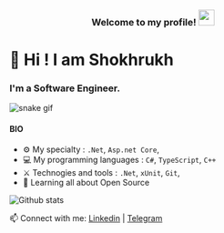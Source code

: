 
<h3 align="center">
  Welcome to my profile!
    <img src="https://media.giphy.com/media/hvRJCLFzcasrR4ia7z/giphy.gif" width="28">
</h3>

# 👋 Hi ! I am Shokhrukh 

### I'm a Software Engineer.

![snake gif](https://github.com/ShohruhUzDev/blob/output/github-contribution-grid-snake.svg)

#### BIO


- ⚙️ My specialty : `.Net`, `Asp.net Core`, 
- 💻 My programming languages : `C#`, `TypeScript`, `C++`
- ⚔️ Technogies and tools : `.Net`, `xUnit`, `Git`,
- 🌱 Learning all about Open Source


 ![Github stats](https://github-readme-stats.vercel.app/api?username=ShohruhUzDev&show_icons=true&theme=dark)

📫 Connect with me: [Linkedin](https://www.linkedin.com/in/shohruh-uzdev-653410234/) | [Telegram](https://t.me/ShohruhUzDev)
